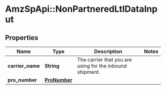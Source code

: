 # AmzSpApi::NonPartneredLtlDataInput

## Properties
Name | Type | Description | Notes
------------ | ------------- | ------------- | -------------
**carrier_name** | **String** | The carrier that you are using for the inbound shipment. | 
**pro_number** | [**ProNumber**](ProNumber.md) |  | 

